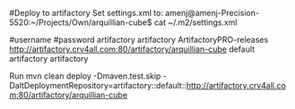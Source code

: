 #Deploy to artifactory
Set settings.xml to:
amenj@amenj-Precision-5520:~/Projects/Own/arquillian-cube$ cat ~/.m2/settings.xml 
<?xml version="1.0" encoding="UTF-8"?>
<settings xsi:schemaLocation="http://maven.apache.org/SETTINGS/1.1.0 http://maven.apache.org/xsd/settings-1.1.0.xsd" xmlns="http://maven.apache.org/SETTINGS/1.1.0"
    xmlns:xsi="http://www.w3.org/2001/XMLSchema-instance">
  <servers>
    <server>
      <username>#username</username>
      <password>#password</password>
      <id>artifactory</id>
    </server>
  </servers>
  <profiles>
    <profile>
      <repositories>
        <repository>
            <id>artifactory</id>
            <name>ArtifactoryPRO-releases</name>
            <url>http://artifactory.crv4all.com:80/artifactory/arquillian-cube</url>
            <layout>default</layout>
        </repository>
      </repositories>
      <id>artifactory</id>
    </profile>
  </profiles>
  <activeProfiles>
    <activeProfile>artifactory</activeProfile>
  </activeProfiles>
</settings>

Run
mvn clean deploy -Dmaven.test.skip -DaltDeploymentRepository=artifactory::default::http://artifactory.crv4all.com:80/artifactory/arquillian-cube
